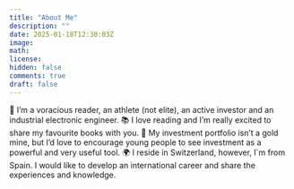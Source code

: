 ```yaml
---
title: "About Me"
description: ""
date: 2025-01-18T12:30:03Z
image: 
math: 
license: 
hidden: false
comments: true
draft: false
---
```

🧒​ I’m a voracious reader, an athlete (not elite), an active investor and an industrial electronic engineer.
📚​ I love reading and I’m really excited to share my favourite books with you.
💸​ My investment portfolio isn’t a gold mine, but I’d love to encourage young people to see investment as a powerful and very useful tool. 
🌍​ I reside in Switzerland, however, I´m from Spain. I would like to develop an international career and share the experiences and knowledge.
